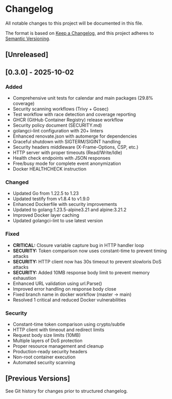 # Changelog

All notable changes to this project will be documented in this file.

The format is based on [Keep a Changelog](https://keepachangelog.com/en/1.0.0/),
and this project adheres to [Semantic Versioning](https://semver.org/spec/v2.0.0.html).

## [Unreleased]

## [0.3.0] - 2025-10-02

### Added
- Comprehensive unit tests for calendar and main packages (29.8% coverage)
- Security scanning workflows (Trivy + Gosec)
- Test workflow with race detection and coverage reporting
- GHCR (GitHub Container Registry) release workflow
- Security policy document (SECURITY.md)
- golangci-lint configuration with 20+ linters
- Enhanced renovate.json with automerge for dependencies
- Graceful shutdown with SIGTERM/SIGINT handling
- Security headers middleware (X-Frame-Options, CSP, etc.)
- HTTP server with proper timeouts (Read/Write/Idle)
- Health check endpoints with JSON responses
- Free/busy mode for complete event anonymization
- Docker HEALTHCHECK instruction

### Changed
- Updated Go from 1.22.5 to 1.23
- Updated testify from v1.8.4 to v1.9.0
- Enhanced Dockerfile with security improvements
- Updated to golang:1.23.5-alpine3.21 and alpine:3.21.2
- Improved Docker layer caching
- Updated golangci-lint to use latest version

### Fixed
- **CRITICAL:** Closure variable capture bug in HTTP handler loop
- **SECURITY:** Token comparison now uses constant-time to prevent timing attacks
- **SECURITY:** HTTP client now has 30s timeout to prevent slowloris DoS attacks
- **SECURITY:** Added 10MB response body limit to prevent memory exhaustion
- Enhanced URL validation using url.Parse()
- Improved error handling on response body close
- Fixed branch name in docker workflow (master → main)
- Resolved 1 critical and reduced Docker vulnerabilities

### Security
- Constant-time token comparison using crypto/subtle
- HTTP client with timeout and redirect limits
- Request body size limits (10MB)
- Multiple layers of DoS protection
- Proper resource management and cleanup
- Production-ready security headers
- Non-root container execution
- Automated security scanning

## [Previous Versions]

See Git history for changes prior to structured changelog.
